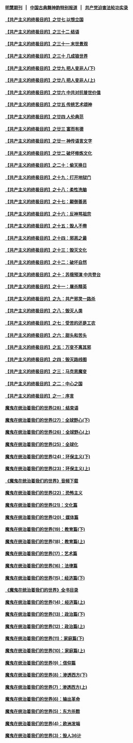 #### [明慧期刊](https://github.com/gfw-breaker/mh-qikan) &nbsp;&nbsp;|&nbsp;&nbsp; [中国古典舞神韵特别报道](https://github.com/gfw-breaker/mh-news/blob/master/shenyun.md?t=07090335) &nbsp;&nbsp;|&nbsp;&nbsp; [共产党迫害法轮功实录](https://github.com/gfw-breaker/mh-news/blob/master/README.md?t=07090335)  

#### [【共产主义的终极目的】之廿七 以恨立国](../pages/nsc422/n11336944.md?t=07090335) 

#### [【共产主义的终极目的】之三十二 结语](../pages/nsc422/n11360535.md?t=07090335) 

#### [【共产主义的终极目的】之三十一 末世景观](../pages/nsc422/n11351129.md?t=07090335) 

#### [【共产主义的终极目的】之三十 几成狼世界](../pages/nsc422/n11348280.md?t=07090335) 

#### [【共产主义的终极目的】之廿九 把人变非人(下)](../pages/nsc422/n11344140.md?t=07090335) 

#### [【共产主义的终极目的】之廿八 把人变非人(上)](../pages/nsc422/n11340492.md?t=07090335) 

#### [【共产主义的终极目的】之廿六 中共对抗普世价值](../pages/nsc422/n11324785.md?t=07090335) 

#### [【共产主义的终极目的】之廿五 传统艺术颂神](../pages/nsc422/n11296396.md?t=07090335) 

#### [【共产主义的终极目的】之廿四 人伦典范](../pages/nsc422/n11296397.md?t=07090335) 

#### [【共产主义的终极目的】之廿三 富而有德](../pages/nsc422/n11283598.md?t=07090335) 

#### [【共产主义的终极目的】之廿一 神传语言文字](../pages/nsc422/n11263265.md?t=07090335) 

#### [【共产主义的终极目的】之廿二 破坏修炼文化](../pages/nsc422/n11245728.md?t=07090335) 

#### [【共产主义的终极目的】之二十：偷天换日](../pages/nsc422/n11238846.md?t=07090335) 

#### [【共产主义的终极目的】之十九：打开地狱门](../pages/nsc422/n11206376.md?t=07090335) 

#### [【共产主义的终极目的】之十八：柔性洗脑](../pages/nsc422/n11199994.md?t=07090335) 

#### [【共产主义的终极目的】之十七：颠倒善恶](../pages/nsc422/n11179782.md?t=07090335) 

#### [【共产主义的终极目的】之十六：反神骂祖宗](../pages/nsc422/n11166798.md?t=07090335) 

#### [【共产主义的终极目的】之十五：毁人不倦](../pages/nsc422/n11166792.md?t=07090335) 

#### [【共产主义的终极目的】之十四：邪恶之最](../pages/nsc422/n11150249.md?t=07090335) 

#### [【共产主义的终极目的】之十三：毁灭文化](../pages/nsc422/n11135227.md?t=07090335) 

#### [【共产主义的终极目的】之十二：破坏自然](../pages/nsc422/n11135214.md?t=07090335) 

#### [【共产主义的终极目的】之十：苏俄预演 中共登台](../pages/nsc422/n11118424.md?t=07090335) 

#### [【共产主义的终极目的】之十一：屠杀精英](../pages/nsc422/n11118442.md?t=07090335) 

#### [【共产主义的终极目的】之九：共产邪灵一路杀](../pages/nsc422/n11114139.md?t=07090335) 

#### [【共产主义的终极目的】之八：毁灭人类](../pages/nsc422/n11108503.md?t=07090335) 

#### [【共产主义的终极目的】之七：受苦的还是工农](../pages/nsc422/n11101809.md?t=07090335) 

#### [【共产主义的终极目的】之六：甜头和苦头](../pages/nsc422/n11096971.md?t=07090335) 

#### [【共产主义的终极目的】之五：万变不离其邪](../pages/nsc422/n11091285.md?t=07090335) 

#### [【共产主义的终极目的】之四：毁灭路线图](../pages/nsc422/n11086284.md?t=07090335) 

#### [【共产主义的终极目的】之三：马克思魔变](../pages/nsc422/n11061941.md?t=07090335) 

#### [【共产主义的终极目的】之二：中心之国](../pages/nsc422/n11047728.md?t=07090335) 

#### [【共产主义的终极目的】之一：序言](../pages/nsc422/n11086077.md?t=07090335) 

#### [魔鬼在统治着我们的世界(28)：结束语](../pages/nsc422/n10936246.md?t=07090335) 

#### [魔鬼在统治着我们的世界(27)：全球野心(下)](../pages/nsc422/n10928319.md?t=07090335) 

#### [魔鬼在统治着我们的世界(26)：全球野心(上)](../pages/nsc422/n10900318.md?t=07090335) 

#### [魔鬼在统治着我们的世界(25)：全球化](../pages/nsc422/n10788205.md?t=07090335) 

#### [魔鬼在统治着我们的世界(24)：环保主义(下)](../pages/nsc422/n10695307.md?t=07090335) 

#### [魔鬼在统治着我们的世界(23)：环保主义(上)](../pages/nsc422/n10688613.md?t=07090335) 

#### [《魔鬼在统治着我们的世界》音频下载](../pages/nsc422/n10635553.md?t=07090335) 

#### [魔鬼在统治着我们的世界(22)：恐怖主义](../pages/nsc422/n10614727.md?t=07090335) 

#### [魔鬼在统治着我们的世界(21)：文化篇](../pages/nsc422/n10597706.md?t=07090335) 

#### [魔鬼在统治着我们的世界(20)：媒体篇](../pages/nsc422/n10586579.md?t=07090335) 

#### [魔鬼在统治着我们的世界(19)：教育篇(下)](../pages/nsc422/n10564808.md?t=07090335) 

#### [魔鬼在统治着我们的世界(18)：教育篇(上)](../pages/nsc422/n10526970.md?t=07090335) 

#### [魔鬼在统治着我们的世界(17)：艺术篇](../pages/nsc422/n10499093.md?t=07090335) 

#### [魔鬼在统治着我们的世界(16)：法律篇](../pages/nsc422/n10485969.md?t=07090335) 

#### [魔鬼在统治着我们的世界(15)：经济篇(下)](../pages/nsc422/n10469975.md?t=07090335) 

#### [《魔鬼在统治着我们的世界》全书目录](../pages/nsc422/n10464261.md?t=07090335) 

#### [魔鬼在统治着我们的世界(14)：经济篇(上)](../pages/nsc422/n10457370.md?t=07090335) 

#### [魔鬼在统治着我们的世界(13)：政治篇(下)](../pages/nsc422/n10448270.md?t=07090335) 

#### [魔鬼在统治着我们的世界(12)：政治篇(上)](../pages/nsc422/n10444576.md?t=07090335) 

#### [魔鬼在统治着我们的世界(11)：家庭篇(下)](../pages/nsc422/n10440961.md?t=07090335) 

#### [魔鬼在统治着我们的世界(10)：家庭篇(上)](../pages/nsc422/n10435448.md?t=07090335) 

#### [魔鬼在统治着我们的世界(9)：信仰篇](../pages/nsc422/n10432159.md?t=07090335) 

#### [魔鬼在统治着我们的世界(8)：渗透西方(下)](../pages/nsc422/n10429603.md?t=07090335) 

#### [魔鬼在统治着我们的世界(7)：渗透西方(上)](../pages/nsc422/n10426013.md?t=07090335) 

#### [魔鬼在统治着我们的世界(6)：输出革命](../pages/nsc422/n10421536.md?t=07090335) 

#### [魔鬼在统治着我们的世界(5)：东方杀戮](../pages/nsc422/n10417707.md?t=07090335) 

#### [魔鬼在统治着我们的世界(4)：欧洲发端](../pages/nsc422/n10414890.md?t=07090335) 

#### [魔鬼在统治着我们的世界(3)：毁人36计](../pages/nsc422/n10411583.md?t=07090335) 

